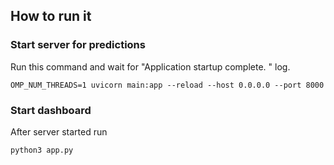 ## How to run it

### Start server for predictions
Run this command and wait for "Application startup complete.
" log.

`OMP_NUM_THREADS=1 uvicorn main:app --reload --host 0.0.0.0 --port 8000`

### Start dashboard
After server started run 

`python3 app.py`